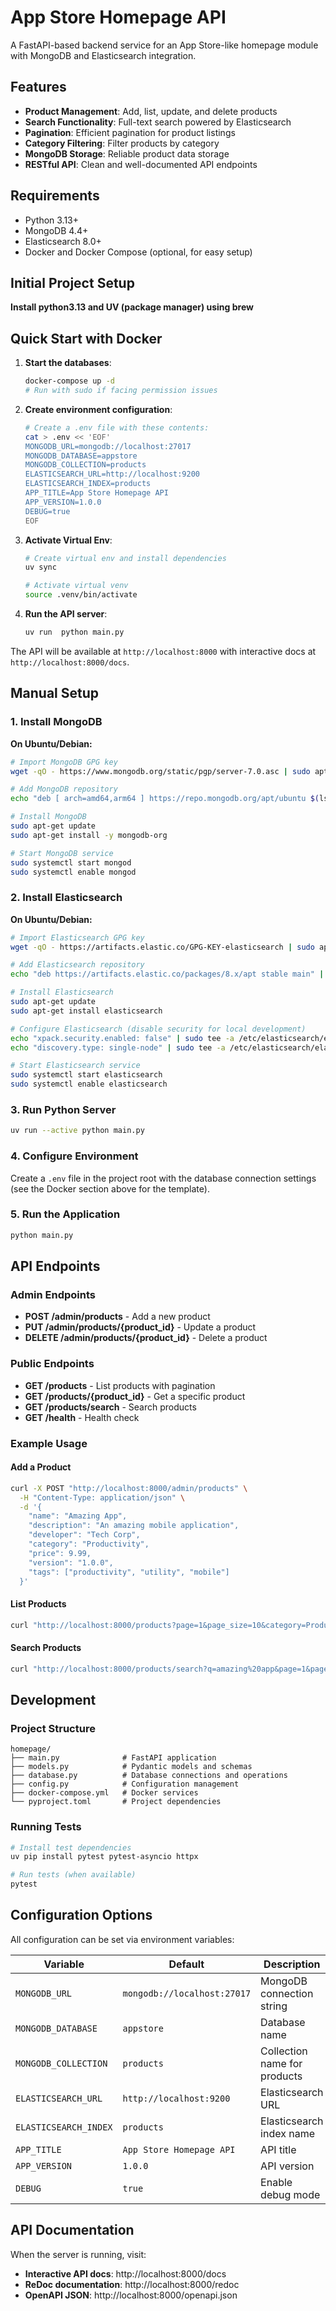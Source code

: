 # App Store Homepage API

A FastAPI-based backend service for an App Store-like homepage module with MongoDB and Elasticsearch integration.

## Features

- **Product Management**: Add, list, update, and delete products
- **Search Functionality**: Full-text search powered by Elasticsearch
- **Pagination**: Efficient pagination for product listings
- **Category Filtering**: Filter products by category
- **MongoDB Storage**: Reliable product data storage
- **RESTful API**: Clean and well-documented API endpoints

## Requirements

- Python 3.13+
- MongoDB 4.4+
- Elasticsearch 8.0+
- Docker and Docker Compose (optional, for easy setup)

## Initial Project Setup
**Install python3.13  and UV (package manager) using brew**


## Quick Start with Docker



1. **Start the databases**:
   ```bash
   docker-compose up -d
   # Run with sudo if facing permission issues
   ```



2. **Create environment configuration**:
   ```bash
   # Create a .env file with these contents:
   cat > .env << 'EOF'
   MONGODB_URL=mongodb://localhost:27017
   MONGODB_DATABASE=appstore
   MONGODB_COLLECTION=products
   ELASTICSEARCH_URL=http://localhost:9200
   ELASTICSEARCH_INDEX=products
   APP_TITLE=App Store Homepage API
   APP_VERSION=1.0.0
   DEBUG=true
   EOF
   ```

3. **Activate Virtual Env**:
   ```bash
   # Create virtual env and install dependencies
   uv sync

   # Activate virtual venv 
   source .venv/bin/activate
   ```

4. **Run the API server**:
   ```bash
   uv run  python main.py
   ```

The API will be available at `http://localhost:8000` with interactive docs at `http://localhost:8000/docs`.

## Manual Setup

### 1. Install MongoDB

**On Ubuntu/Debian:**
```bash
# Import MongoDB GPG key
wget -qO - https://www.mongodb.org/static/pgp/server-7.0.asc | sudo apt-key add -

# Add MongoDB repository
echo "deb [ arch=amd64,arm64 ] https://repo.mongodb.org/apt/ubuntu $(lsb_release -cs)/mongodb-org/7.0 multiverse" | sudo tee /etc/apt/sources.list.d/mongodb-org-7.0.list

# Install MongoDB
sudo apt-get update
sudo apt-get install -y mongodb-org

# Start MongoDB service
sudo systemctl start mongod
sudo systemctl enable mongod
```

### 2. Install Elasticsearch

**On Ubuntu/Debian:**
```bash
# Import Elasticsearch GPG key
wget -qO - https://artifacts.elastic.co/GPG-KEY-elasticsearch | sudo apt-key add -

# Add Elasticsearch repository
echo "deb https://artifacts.elastic.co/packages/8.x/apt stable main" | sudo tee /etc/apt/sources.list.d/elastic-8.x.list

# Install Elasticsearch
sudo apt-get update
sudo apt-get install elasticsearch

# Configure Elasticsearch (disable security for local development)
echo "xpack.security.enabled: false" | sudo tee -a /etc/elasticsearch/elasticsearch.yml
echo "discovery.type: single-node" | sudo tee -a /etc/elasticsearch/elasticsearch.yml

# Start Elasticsearch service
sudo systemctl start elasticsearch
sudo systemctl enable elasticsearch
```

### 3. Run Python Server

```bash
uv run --active python main.py
```

### 4. Configure Environment

Create a `.env` file in the project root with the database connection settings (see the Docker section above for the template).

### 5. Run the Application

```bash
python main.py
```

## API Endpoints

### Admin Endpoints

- **POST /admin/products** - Add a new product
- **PUT /admin/products/{product_id}** - Update a product
- **DELETE /admin/products/{product_id}** - Delete a product

### Public Endpoints

- **GET /products** - List products with pagination
- **GET /products/{product_id}** - Get a specific product
- **GET /products/search** - Search products
- **GET /health** - Health check

### Example Usage

#### Add a Product

```bash
curl -X POST "http://localhost:8000/admin/products" \
  -H "Content-Type: application/json" \
  -d '{
    "name": "Amazing App",
    "description": "An amazing mobile application",
    "developer": "Tech Corp",
    "category": "Productivity",
    "price": 9.99,
    "version": "1.0.0",
    "tags": ["productivity", "utility", "mobile"]
  }'
```

#### List Products

```bash
curl "http://localhost:8000/products?page=1&page_size=10&category=Productivity"
```

#### Search Products

```bash
curl "http://localhost:8000/products/search?q=amazing%20app&page=1&page_size=10"
```

## Development

### Project Structure

```
homepage/
├── main.py              # FastAPI application
├── models.py            # Pydantic models and schemas
├── database.py          # Database connections and operations
├── config.py            # Configuration management
├── docker-compose.yml   # Docker services
└── pyproject.toml       # Project dependencies
```

### Running Tests

```bash
# Install test dependencies
uv pip install pytest pytest-asyncio httpx

# Run tests (when available)
pytest
```

## Configuration Options

All configuration can be set via environment variables:

| Variable | Default | Description |
|----------|---------|-------------|
| `MONGODB_URL` | `mongodb://localhost:27017` | MongoDB connection string |
| `MONGODB_DATABASE` | `appstore` | Database name |
| `MONGODB_COLLECTION` | `products` | Collection name for products |
| `ELASTICSEARCH_URL` | `http://localhost:9200` | Elasticsearch URL |
| `ELASTICSEARCH_INDEX` | `products` | Elasticsearch index name |
| `APP_TITLE` | `App Store Homepage API` | API title |
| `APP_VERSION` | `1.0.0` | API version |
| `DEBUG` | `true` | Enable debug mode |

## API Documentation

When the server is running, visit:
- **Interactive API docs**: http://localhost:8000/docs
- **ReDoc documentation**: http://localhost:8000/redoc
- **OpenAPI JSON**: http://localhost:8000/openapi.json
